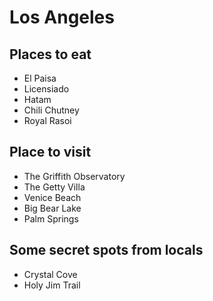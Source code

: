 # Los Angeles

## Places to eat
- El Paisa
- Licensiado
- Hatam
- Chili Chutney
- Royal Rasoi

## Place to visit
- The Griffith Observatory
- The Getty Villa
- Venice Beach
- Big Bear Lake
- Palm Springs

## Some secret spots from locals
- Crystal Cove
- Holy Jim Trail
